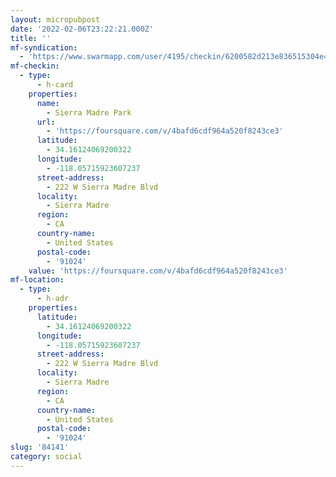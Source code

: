 ```yaml
---
layout: micropubpost
date: '2022-02-06T23:22:21.000Z'
title: ''
mf-syndication:
  - 'https://www.swarmapp.com/user/4195/checkin/6200582d213e836515304e49'
mf-checkin:
  - type:
      - h-card
    properties:
      name:
        - Sierra Madre Park
      url:
        - 'https://foursquare.com/v/4bafd6cdf964a520f8243ce3'
      latitude:
        - 34.16124069200322
      longitude:
        - -118.05715923607237
      street-address:
        - 222 W Sierra Madre Blvd
      locality:
        - Sierra Madre
      region:
        - CA
      country-name:
        - United States
      postal-code:
        - '91024'
    value: 'https://foursquare.com/v/4bafd6cdf964a520f8243ce3'
mf-location:
  - type:
      - h-adr
    properties:
      latitude:
        - 34.16124069200322
      longitude:
        - -118.05715923607237
      street-address:
        - 222 W Sierra Madre Blvd
      locality:
        - Sierra Madre
      region:
        - CA
      country-name:
        - United States
      postal-code:
        - '91024'
slug: '84141'
category: social
---
```

